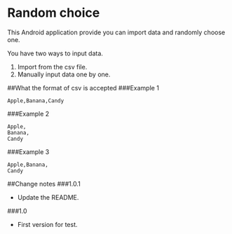 Random choice
===============

This Android application provide you can import data and randomly choose one.

You have two ways to input data.
1. Import from the csv file.
2. Manually input data one by one.

##What the format of csv is accepted
###Example 1
~~~~~~~~
Apple,Banana,Candy
~~~~~~~~
###Example 2
~~~~~~~~
Apple,
Banana,
Candy
~~~~~~~~
###Example 3
~~~~~~~~
Apple,Banana,
Candy
~~~~~~~~

##Change notes
###1.0.1
* Update the README.

###1.0
* First version for test.

